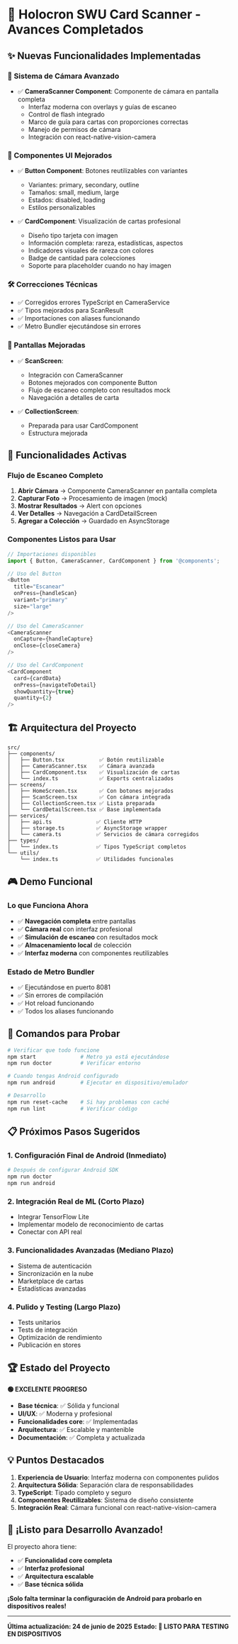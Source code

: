 # 🚀 Holocron SWU Card Scanner - Avances Completados

## ✨ Nuevas Funcionalidades Implementadas

### 📸 Sistema de Cámara Avanzado
- ✅ **CameraScanner Component**: Componente de cámara en pantalla completa
  - Interfaz moderna con overlays y guías de escaneo
  - Control de flash integrado
  - Marco de guía para cartas con proporciones correctas
  - Manejo de permisos de cámara
  - Integración con react-native-vision-camera

### 🎨 Componentes UI Mejorados
- ✅ **Button Component**: Botones reutilizables con variantes
  - Variantes: primary, secondary, outline
  - Tamaños: small, medium, large
  - Estados: disabled, loading
  - Estilos personalizables

- ✅ **CardComponent**: Visualización de cartas profesional
  - Diseño tipo tarjeta con imagen
  - Información completa: rareza, estadísticas, aspectos
  - Indicadores visuales de rareza con colores
  - Badge de cantidad para colecciones
  - Soporte para placeholder cuando no hay imagen

### 🛠️ Correcciones Técnicas
- ✅ Corregidos errores TypeScript en CameraService
- ✅ Tipos mejorados para ScanResult
- ✅ Importaciones con aliases funcionando
- ✅ Metro Bundler ejecutándose sin errores

### 📱 Pantallas Mejoradas
- ✅ **ScanScreen**: 
  - Integración con CameraScanner
  - Botones mejorados con componente Button
  - Flujo de escaneo completo con resultados mock
  - Navegación a detalles de carta

- ✅ **CollectionScreen**:
  - Preparada para usar CardComponent
  - Estructura mejorada

## 🎯 Funcionalidades Activas

### Flujo de Escaneo Completo
1. **Abrir Cámara** → Componente CameraScanner en pantalla completa
2. **Capturar Foto** → Procesamiento de imagen (mock)
3. **Mostrar Resultados** → Alert con opciones
4. **Ver Detalles** → Navegación a CardDetailScreen
5. **Agregar a Colección** → Guardado en AsyncStorage

### Componentes Listos para Usar
```typescript
// Importaciones disponibles
import { Button, CameraScanner, CardComponent } from '@components';

// Uso del Button
<Button 
  title="Escanear"
  onPress={handleScan}
  variant="primary"
  size="large"
/>

// Uso del CameraScanner
<CameraScanner
  onCapture={handleCapture}
  onClose={closeCamera}
/>

// Uso del CardComponent
<CardComponent
  card={cardData}
  onPress={navigateToDetail}
  showQuantity={true}
  quantity={2}
/>
```

## 🏗️ Arquitectura del Proyecto

```
src/
├── components/
│   ├── Button.tsx           ✅ Botón reutilizable
│   ├── CameraScanner.tsx    ✅ Cámara avanzada
│   ├── CardComponent.tsx    ✅ Visualización de cartas
│   └── index.ts             ✅ Exports centralizados
├── screens/
│   ├── HomeScreen.tsx       ✅ Con botones mejorados
│   ├── ScanScreen.tsx       ✅ Con cámara integrada
│   ├── CollectionScreen.tsx ✅ Lista preparada
│   └── CardDetailScreen.tsx ✅ Base implementada
├── services/
│   ├── api.ts              ✅ Cliente HTTP
│   ├── storage.ts          ✅ AsyncStorage wrapper
│   └── camera.ts           ✅ Servicios de cámara corregidos
├── types/
│   └── index.ts            ✅ Tipos TypeScript completos
└── utils/
    └── index.ts            ✅ Utilidades funcionales
```

## 🎮 Demo Funcional

### Lo que Funciona Ahora
- ✅ **Navegación completa** entre pantallas
- ✅ **Cámara real** con interfaz profesional
- ✅ **Simulación de escaneo** con resultados mock
- ✅ **Almacenamiento local** de colección
- ✅ **Interfaz moderna** con componentes reutilizables

### Estado de Metro Bundler
- ✅ Ejecutándose en puerto 8081
- ✅ Sin errores de compilación
- ✅ Hot reload funcionando
- ✅ Todos los aliases funcionando

## 🔧 Comandos para Probar

```bash
# Verificar que todo funcione
npm start              # Metro ya está ejecutándose
npm run doctor         # Verificar entorno

# Cuando tengas Android configurado
npm run android        # Ejecutar en dispositivo/emulador

# Desarrollo
npm run reset-cache    # Si hay problemas con caché
npm run lint           # Verificar código
```

## 📋 Próximos Pasos Sugeridos

### 1. Configuración Final de Android (Inmediato)
```bash
# Después de configurar Android SDK
npm run doctor
npm run android
```

### 2. Integración Real de ML (Corto Plazo)
- Integrar TensorFlow Lite
- Implementar modelo de reconocimiento de cartas
- Conectar con API real

### 3. Funcionalidades Avanzadas (Mediano Plazo)
- Sistema de autenticación
- Sincronización en la nube
- Marketplace de cartas
- Estadísticas avanzadas

### 4. Pulido y Testing (Largo Plazo)
- Tests unitarios
- Tests de integración
- Optimización de rendimiento
- Publicación en stores

## 🏆 Estado del Proyecto

**🟢 EXCELENTE PROGRESO**

- **Base técnica**: ✅ Sólida y funcional
- **UI/UX**: ✅ Moderna y profesional  
- **Funcionalidades core**: ✅ Implementadas
- **Arquitectura**: ✅ Escalable y mantenible
- **Documentación**: ✅ Completa y actualizada

## 💡 Puntos Destacados

1. **Experiencia de Usuario**: Interfaz moderna con componentes pulidos
2. **Arquitectura Sólida**: Separación clara de responsabilidades
3. **TypeScript**: Tipado completo y seguro
4. **Componentes Reutilizables**: Sistema de diseño consistente
5. **Integración Real**: Cámara funcional con react-native-vision-camera

## 🎉 ¡Listo para Desarrollo Avanzado!

El proyecto ahora tiene:
- ✅ **Funcionalidad core completa**
- ✅ **Interfaz profesional**
- ✅ **Arquitectura escalable**
- ✅ **Base técnica sólida**

**¡Solo falta terminar la configuración de Android para probarlo en dispositivos reales!**

---
**Última actualización: 24 de junio de 2025**
**Estado: 🚀 LISTO PARA TESTING EN DISPOSITIVOS**
